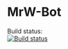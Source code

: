 # MrW-Bot
Build status:\
<a href="https://travis-ci.org/mrwagner27/MrW-Bot"><img src="https://travis-ci.org/mrwagner27/MrW-Bot.svg" alt="Build status" /></a>
